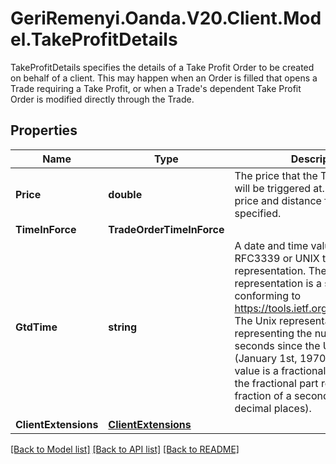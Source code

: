 # GeriRemenyi.Oanda.V20.Client.Model.TakeProfitDetails
TakeProfitDetails specifies the details of a Take Profit Order to be created on behalf of a client. This may happen when an Order is filled that opens a Trade requiring a Take Profit, or when a Trade's dependent Take Profit Order is modified directly through the Trade.
## Properties

Name | Type | Description | Notes
------------ | ------------- | ------------- | -------------
**Price** | **double** | The price that the Take Profit Order will be triggered at. Only one of the price and distance fields may be specified. | [optional] 
**TimeInForce** | **TradeOrderTimeInForce** |  | [optional] 
**GtdTime** | **string** | A date and time value using either RFC3339 or UNIX time representation. The RFC 3339 representation is a string conforming to https://tools.ietf.org/rfc/rfc3339.txt. The Unix representation is a string representing the number of seconds since the Unix Epoch (January 1st, 1970 at UTC). The value is a fractional number, where the fractional part represents a fraction of a second (up to nine decimal places). | [optional] 
**ClientExtensions** | [**ClientExtensions**](ClientExtensions.md) |  | [optional] 

[[Back to Model list]](../README.md#documentation-for-models) [[Back to API list]](../README.md#documentation-for-api-endpoints) [[Back to README]](../README.md)

